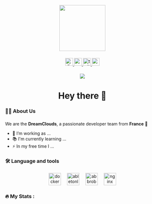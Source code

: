 <div align="center">
  <img height="150" src="https://github.com/DreamCloud-Development.png"  />
</div>

###

<div align="center">
  <a href="https://dsc.gg/dreamclouds" target="_blank">
    <img src="https://img.shields.io/static/v1?message=Discord&logo=discord&label=&color=7289DA&logoColor=white&labelColor=&style=for-the-badge" height="25" alt="discord logo"  />
  </a>
  <a href="https://paypal.me/funasitien" target="_blank">
    <img src="https://img.shields.io/static/v1?message=PayPal&logo=paypal&label=&color=00457C&logoColor=white&labelColor=&style=for-the-badge" height="25" alt="paypal logo"  />
  </a>
  <a href="https://twitch.tv/fdreamcloud" target="_blank">
    <img src="https://img.shields.io/static/v1?message=Twitch&logo=twitch&label=&color=9146FF&logoColor=white&labelColor=&style=for-the-badge" height="25" alt="twitch logo"  />
  </a>
  <a href="mailto:contact@dreamclouds.fr" target="_blank">
    <img src="https://img.shields.io/static/v1?message=Mail&logo=gmail&label=&color=D14836&logoColor=white&labelColor=&style=for-the-badge" height="25" alt="gmail logo"  />
  </a>
</div>

###

<div align="center">
  <img src="https://visitor-badge.laobi.icu/badge?page_id=DreamCloud-Development.DreamCloud-Development&"  />
</div>

###

<h1 align="center">Hey there 👋</h1>

###

<h3 align="left">👩‍💻  About Us</h3>

###

We are the **DreamClouds**, a passionate developer team from **France** 🥐

- 🔭 I’m working as ...
-  📚 I'm currently learning ...
- ⚡ In my free time I ...

###

<h3 align="left">🛠 Language and tools</h3>

###

<div align="center">
  <img src="https://cdn.jsdelivr.net/gh/devicons/devicon/icons/docker/docker-plain-wordmark.svg" height="40" alt="docker logo"  />
  <img width="12" />
  <img src="https://skillicons.dev/icons?i=ableton" height="40" alt="abletonlive logo"  />
  <img width="12" />
  <img src="https://skillicons.dev/icons?i=bots" height="40" alt="abbrobotstudio logo"  />
  <img width="12" />
  <img src="https://cdn.jsdelivr.net/gh/devicons/devicon/icons/nginx/nginx-original.svg" height="40" alt="nginx logo"  />
</div>

###

<h3 align="left">🔥   My Stats :</h3>

###
